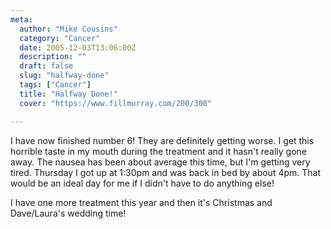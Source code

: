 ```yaml
---
meta:
  author: "Mike Cousins"
  category: "Cancer"
  date: 2005-12-03T13:06:00Z
  description: ""
  draft: false
  slug: "halfway-done"
  tags: ["Cancer"]
  title: "Halfway Done!"
  cover: "https://www.fillmurray.com/200/300"

---
```


I have now finished number 6! They are definitely getting worse. I get this
horrible taste in my mouth during the treatment and it hasn't really gone away.
The nausea has been about average this time, but I'm getting very tired.
Thursday I got up at 1:30pm and was back in bed by about 4pm. That would be an
ideal day for me if I didn't have to do anything else!

I have one more treatment this year and then it's Christmas and Dave/Laura's
wedding time!